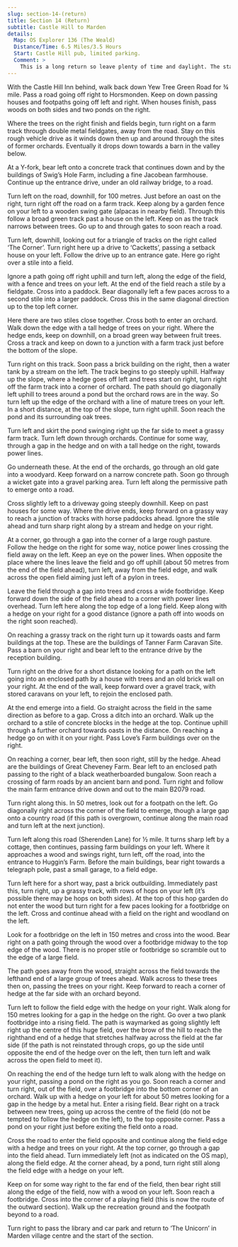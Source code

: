```yaml
---
slug: section-14-(return)
title: Section 14 (Return)
subtitle: Castle Hill to Marden
details:
  Map: OS Explorer 136 (The Weald)
  Distance/Time: 6.5 Miles/3.5 Hours
  Start: Castle Hill pub, limited parking.
  Comment: >
    This is a long return so leave plenty of time and daylight. The start involves some road walking but thereafter is varied countryside and orchards. The route twists and turns so keep your place on the map, passing by Tanner Farm Caravan Park. Crossing large fields needs a good sense of direction.
---
```

With the Castle Hill Inn behind, walk back down Yew Tree Green Road for ¾ mile. Pass a road going off right to Horsmonden. Keep on down passing houses and footpaths going off left and right. When houses finish, pass woods on both sides and two ponds on the right.

Where the trees on the right finish and fields begin, turn right on a farm track through double metal fieldgates, away from the road. Stay on this rough vehicle drive as it winds down then up and around through the sites of former orchards. Eventually it drops down towards a barn in the valley below.

At a Y-fork, bear left onto a concrete track that continues down and by the buildings of Swig’s Hole Farm, including a fine Jacobean farmhouse. Continue up the entrance drive, under an old railway bridge, to a road.

Turn left on the road, downhill, for 100 metres. Just before an oast on the right, turn right off the road on a farm track. Keep along by a garden fence on your left to a wooden swing gate (alpacas in nearby field). Through this follow a broad green track past a house on the left. Keep on as the track narrows between trees. Go up to and through gates to soon reach a road.

Turn left, downhill, looking out for a triangle of tracks on the right called ‘The Corner’. Turn right here up a drive to ‘Cacketts’, passing a setback house on your left. Follow the drive up to an entrance gate. Here go right over a stile into a field.

Ignore a path going off right uphill and turn left, along the edge of the field, with a fence and trees on your left. At the end of the field reach a stile by a fieldgate. Cross into a paddock. Bear diagonally left a few paces across to a second stile into a larger paddock. Cross this in the same diagonal direction up to the top left corner.

Here there are two stiles close together. Cross both to enter an orchard. Walk down the edge with a tall hedge of trees on your right. Where the hedge ends, keep on downhill, on a broad green way between fruit trees. Cross a track and keep on down to a junction with a farm track just before the bottom of the slope.

Turn right on this track. Soon pass a brick building on the right, then a water tank by a stream on the left. The track begins to go steeply uphill. Halfway up the slope, where a hedge goes off left and trees start on right, turn right off the farm track into a corner of orchard. The path should go diagonally left uphill to trees around a pond but the orchard rows are in the way. So turn left up the edge of the orchard with a line of mature trees on your left. In a short distance, at the top of the slope, turn right uphill. Soon reach the pond and its surrounding oak trees.

Turn left and skirt the pond swinging right up the far side to meet a grassy farm track. Turn left down through orchards. Continue for some way, through a gap in the hedge and on with a tall hedge on the right, towards power lines.

Go underneath these. At the end of the orchards, go through an old gate into a woodyard. Keep forward on a narrow concrete path. Soon go through a wicket gate into a gravel parking area. Turn left along the permissive path to emerge onto a road.

Cross slightly left to a driveway going steeply downhill. Keep on past houses for some way. Where the drive ends, keep forward on a grassy way to reach a junction of tracks with horse paddocks ahead. Ignore the stile ahead and turn sharp right along by a stream and hedge on your right.

At a corner, go through a gap into the corner of a large rough pasture. Follow the hedge on the right for some way, notice power lines crossing the field away on the left. Keep an eye on the power lines. When opposite the place where the lines leave the field and go off uphill (about 50 metres from the end of the field ahead), turn left, away from the field edge, and walk across the open field aiming just left of a pylon in trees.

Leave the field through a gap into trees and cross a wide footbridge. Keep forward down the side of the field ahead to a corner with power lines overhead. Turn left here along the top edge of a long field. Keep along with a hedge on your right for a good distance (ignore a path off into woods on the right soon reached).

On reaching a grassy track on the right turn up it towards oasts and farm buildings at the top. These are the buildings of Tanner Farm Caravan Site. Pass a barn on your right and bear left to the entrance drive by the reception building.

Turn right on the drive for a short distance looking for a path on the left going into an enclosed path by a house with trees and an old brick wall on your right. At the end of the wall, keep forward over a gravel track, with stored caravans on your left, to rejoin the enclosed path.

At the end emerge into a field. Go straight across the field in the same direction as before to a gap. Cross a ditch into an orchard. Walk up the orchard to a stile of concrete blocks in the hedge at the top. Continue uphill through a further orchard towards oasts in the distance. On reaching a hedge go on with it on your right. Pass Love’s Farm buildings over on the right.

On reaching a corner, bear left, then soon right, still by the hedge. Ahead are the buildings of Great Cheveney Farm. Bear left to an enclosed path passing to the right of a black weatherboarded bungalow. Soon reach a crossing of farm roads by an ancient barn and pond. Turn right and follow the main farm entrance drive down and out to the main B2079 road.

Turn right along this. In 50 metres, look out for a footpath on the left. Go diagonally right across the corner of the field to emerge, though a large gap onto a country road (if this path is overgrown, continue along the main road and turn left at the next junction).

Turn left along this road (Sherenden Lane) for ½ mile. It turns sharp left by a cottage, then continues, passing farm buildings on your left. Where it approaches a wood and swings right, turn left, off the road, into the entrance to Huggin’s Farm. Before the main buildings, bear right towards a telegraph pole, past a small garage, to a field edge.

Turn left here for a short way, past a brick outbuilding. Immediately past this, turn right, up a grassy track, with rows of hops on your left (it’s possible there may be hops on both sides). At the top of this hop garden do not enter the wood but turn right for a few paces looking for a footbridge on the left. Cross and continue ahead with a field on the right and woodland on the left.

Look for a footbridge on the left in 150 metres and cross into the wood. Bear right on a path going through the wood over a footbridge midway to the top edge of the wood. There is no proper stile or footbridge so scramble out to the edge of a large field.

The path goes away from the wood, straight across the field towards the lefthand end of a large group of trees ahead. Walk across to these trees then on, passing the trees on your right. Keep forward to reach a corner of hedge at the far side with an orchard beyond.

Turn left to follow the field edge with the hedge on your right. Walk along for 150 metres looking for a gap in the hedge on the right. Go over a two plank footbridge into a rising field. The path is waymarked as going slightly left right up the centre of this huge field, over the brow of the hill to reach the righthand end of a hedge that stretches halfway across the field at the far side (if the path is not reinstated through crops, go up the side until opposite the end of the hedge over on the left, then turn left and walk across the open field to meet it).

On reaching the end of the hedge turn left to walk along with the hedge on your right, passing a pond on the right as you go. Soon reach a corner and turn right, out of the field, over a footbridge into the bottom corner of an orchard. Walk up with a hedge on your left for about 50 metres looking for a gap in the hedge by a metal hut. Enter a rising field. Bear right on a track between new trees, going up across the centre of the field (do not be tempted to follow the hedge on the left), to the top opposite corner. Pass a pond on your right just before exiting the field onto a road.

Cross the road to enter the field opposite and continue along the field edge with a hedge and trees on your right. At the top corner, go through a gap into the field ahead. Turn immediately left (not as indicated on the OS map), along the field edge. At the corner ahead, by a pond, turn right still along the field edge with a hedge on your left.

Keep on for some way right to the far end of the field, then bear right still along the edge of the field, now with a wood on your left. Soon reach a footbridge. Cross into the corner of a playing field (this is now the route of the outward section). Walk up the recreation ground and the footpath beyond to a road.

Turn right to pass the library and car park and return to ‘The Unicorn’ in Marden village centre and the start of the section.

